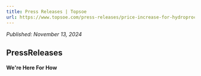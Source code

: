 ```yaml
---
title: Press Releases | Topsoe
url: https://www.topsoe.com/press-releases/price-increase-for-hydroprocessing-catalysts#main-content
---
```


*Published: November 13, 2024*

## PressReleases

#### We're Here For How